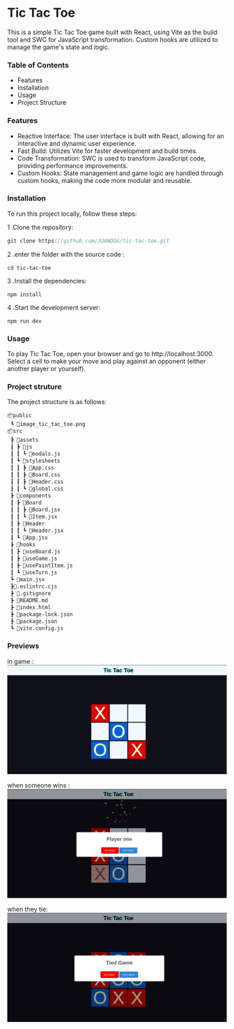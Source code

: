 # Tic Tac Toe

This is a simple Tic Tac Toe game built with React, using Vite as the build tool and SWC for JavaScript transformation. Custom hooks are utilized to manage the game's state and logic.

### Table of Contents
- Features
- Installation
- Usage
- Project Structure

### Features
- Reactive Interface: The user interface is built with React, allowing for an interactive and dynamic user experience.
- Fast Build: Utilizes Vite for faster development and build times.
- Code Transformation: SWC is used to transform JavaScript code, providing performance improvements.
- Custom Hooks: State management and game logic are handled through custom hooks, making the code more modular and reusable.

### Installation

To run this project locally, follow these steps:

1 .Clone the repository:

```java
git clone https://github.com/JUANDGG/tic-tac-toe.git

```

2 .enter the folder with the source code :
```
cd tic-tac-toe
```

3 .Install the dependencies:
```
npm install
```

4 .Start the development server:
```
npm run dev
```

### Usage
To play Tic Tac Toe, open your browser and go to http://localhost:3000. Select a cell to make your move and play against an opponent (either another player or yourself).


### Project struture

The project structure is as follows:

```
📦public
 ┗ 📜image_tic_tac_toe.png
📦src
 ┣ 📂assets
 ┃ ┣ 📂js
 ┃ ┃ ┗ 📜modals.js
 ┃ ┗ 📂stylesheets
 ┃ ┃ ┣ 📜App.css
 ┃ ┃ ┣ 📜Board.css
 ┃ ┃ ┣ 📜Header.css
 ┃ ┃ ┗ 📜global.css
 ┣ 📂components
 ┃ ┣ 📂Board
 ┃ ┃ ┣ 📜Board.jsx
 ┃ ┃ ┗ 📜Item.jsx
 ┃ ┣ 📂Header
 ┃ ┃ ┗ 📜Header.jsx
 ┃ ┗ 📜App.jsx
 ┣ 📂hooks
 ┃ ┣ 📜useBoard.js
 ┃ ┣ 📜useGame.js
 ┃ ┣ 📜usePaintItem.js
 ┃ ┗ 📜useTurn.js
 ┗ 📜main.jsx
 ┣📜.eslintrc.cjs
 ┣ 📜.gitignore
 ┣ 📜README.md
 ┣ 📜index.html
 ┣ 📜package-lock.json
 ┣ 📜package.json
 ┗ 📜vite.config.js
```

### Previews

in game :
![preview image 1 in the game](/docs/images/preview1.png)

when someone wins :
![preview image 1 in the game for the winner](/docs/images/preview2.png)

when they tie:
![preview image 3 in the game for the tied](/docs/images/preview3.png)